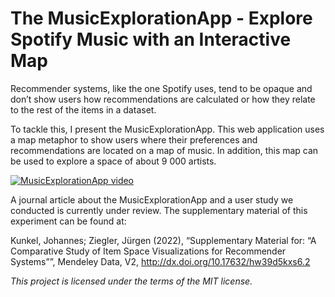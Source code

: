 # The MusicExplorationApp - Explore Spotify Music with an Interactive Map
Recommender systems, like the one Spotify uses, tend to be opaque and don’t show users how recommendations are calculated or how they relate to the rest of the items in a dataset.

To tackle this, I present the MusicExplorationApp. This web application uses a map metaphor to show users where their preferences and recommendations are located on a map of music. In addition, this map can be used to explore a space of about 9 000 artists.

[![MusicExplorationApp video](https://img.youtube.com/vi/chKq1_lxePM/maxresdefault.jpg)](https://youtu.be/chKq1_lxePM)

A journal article about the MusicExplorationApp and a user study we conducted is currently under review. The supplementary material of this experiment can be found at:

Kunkel, Johannes; Ziegler, Jürgen (2022), “Supplementary Material for: “A Comparative Study of Item Space  Visualizations for Recommender Systems””, Mendeley Data, V2, http://dx.doi.org/10.17632/hw39d5kxs6.2

*This project is licensed under the terms of the MIT license.*
